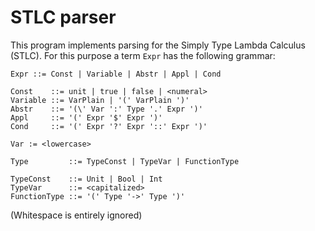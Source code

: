 # STLC parser

This program implements parsing for the Simply Type Lambda Calculus (STLC). For this purpose a term `Expr` has the following grammar:

```
Expr ::= Const | Variable | Abstr | Appl | Cond

Const    ::= unit | true | false | <numeral>
Variable ::= VarPlain | '(' VarPlain ')'
Abstr    ::= '(\' Var ':' Type '.' Expr ')'
Appl     ::= '(' Expr '$' Expr ')'
Cond     ::= '(' Expr '?' Expr '::' Expr ')'

Var := <lowercase>

Type         ::= TypeConst | TypeVar | FunctionType

TypeConst    ::= Unit | Bool | Int
TypeVar      ::= <capitalized>
FunctionType ::= '(' Type '->' Type ')'
```

(Whitespace is entirely ignored)
